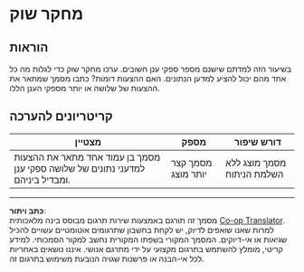 <!--
CO_OP_TRANSLATOR_METADATA:
{
  "original_hash": "96f3696153d9ed54b19a1bb65438c104",
  "translation_date": "2025-08-28T15:10:25+00:00",
  "source_file": "5-Data-Science-In-Cloud/17-Introduction/assignment.md",
  "language_code": "he"
}
-->
# מחקר שוק

## הוראות

בשיעור הזה למדתם שישנם מספר ספקי ענן חשובים. ערכו מחקר שוק כדי לגלות מה כל אחד מהם יכול להציע למדען הנתונים. האם ההצעות דומות? כתבו מסמך שמתאר את ההצעות של שלושה או יותר מספקי הענן הללו.

## קריטריונים להערכה

מצטיין | מספק | דורש שיפור
--- | --- | --- |
מסמך בן עמוד אחד מתאר את ההצעות למדעני נתונים של שלושה ספקי ענן ומבדיל ביניהם. | מסמך קצר יותר מוצג | מסמך מוצג ללא השלמת הניתוח

---

**כתב ויתור**:  
מסמך זה תורגם באמצעות שירות תרגום מבוסס בינה מלאכותית [Co-op Translator](https://github.com/Azure/co-op-translator). למרות שאנו שואפים לדיוק, יש לקחת בחשבון שתרגומים אוטומטיים עשויים להכיל שגיאות או אי-דיוקים. המסמך המקורי בשפתו המקורית נחשב למקור הסמכותי. למידע קריטי, מומלץ להשתמש בתרגום מקצועי על ידי מתרגם אנושי. איננו נושאים באחריות לכל אי-הבנה או פרשנות שגויה הנובעת משימוש בתרגום זה.
